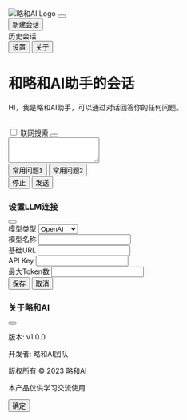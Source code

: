 <html lang="zh-CN">
  <head>
    <meta charset="UTF-8" />
    <meta name="viewport" content="width=device-width, initial-scale=1.0" />
    <title>略和AI助手</title>
    <script src="https://cdn.tailwindcss.com"></script>
    <link
      rel="stylesheet"
      href="https://cdn.bootcdn.net/ajax/libs/font-awesome/6.4.0/css/all.min.css"
    />
    <style>
      .chat-container {
          height: calc(100vh - 3rem);
      }
      .sidebar {
          transition: all 0.3s ease;
          position: relative;
          min-width: 3rem;
      }
      .sidebar.collapsed {
          width: 3rem;
          overflow: hidden;
      }
      .sidebar.collapsed .sidebar-content {
          opacity: 0;
          pointer-events: none;
      }
      .sidebar.collapsed #toggleSidebar {
          position: absolute;
          right: 0.5rem;
          top: 0.5rem;
      }
      .progress-bar {
          height: 2px;
          background-color: #1677ff;
          width: 0%;
          transition: width 0.3s ease;
      }
      .favorite-btn, .delete-message-btn, .delete-history-btn {
          transition: all 0.2s ease;
      }
      .favorite-btn.active {
          color: #f59e0b !important;
      }
      .message-actions {
          opacity: 0;
          transition: opacity 0.2s ease;
      }
      .group:hover .message-actions {
          opacity: 1;
      }
    </style>
  </head>
  <body class="bg-gray-100">
    <div class="flex h-screen">
      <!-- 左侧功能区 -->
      <div id="sidebar" class="sidebar w-56 bg-white shadow-md flex flex-col">
        <!-- Logo区域 -->
        <div
          class="p-4 border-b border-gray-200 flex justify-between items-center"
        >
          <img src="http://192.168.3.123:5600/static/uploads/111.jpg" alt="略和AI Logo" class="h-8 object-contain" />
          <button
            id="toggleSidebar"
            class="text-gray-500 hover:text-gray-700 ml-auto"
          >
            <i class="fas fa-chevron-left"> </i>
            <i class="fas fa-chevron-right hidden"> </i>
          </button>
        </div>
        <!-- 功能按钮区域 -->
        <div class="sidebar-content flex-1 overflow-y-auto p-4 space-y-2">
          <button
            id="newChatBtn"
            class="w-full flex items-center space-x-2 p-2 rounded hover:bg-gray-100 text-left"
          >
            <i class="fas fa-plus text-blue-500"> </i>
            <span> 新建会话 </span>
          </button>
          <div class="mt-4">
            <div class="text-gray-500 text-sm px-2 py-1">历史会话</div>
            <div id="historyList" class="space-y-1">
              <!-- 历史会话将通过JS动态生成 -->
            </div>
          </div>
        </div>
        <!-- 底部设置区域 -->
        <div class="sidebar-content p-4 border-t border-gray-200 space-y-2">
          <button
            id="settingsBtn"
            class="w-full flex items-center space-x-2 p-2 rounded hover:bg-gray-100 text-left"
          >
            <i class="fas fa-cog text-gray-500"> </i>
            <span> 设置 </span>
          </button>
          <button
            id="aboutBtn"
            class="w-full flex items-center space-x-2 p-2 rounded hover:bg-gray-100 text-left"
          >
            <i class="fas fa-info-circle text-gray-500"> </i>
            <span> 关于 </span>
          </button>
        </div>
      </div>
      <!-- 右侧聊天区域 -->
      <div class="flex-1 flex flex-col">
        <!-- 顶部标题栏 -->
        <div class="bg-white p-4 shadow-sm">
          <h1 class="text-lg font-medium">和略和AI助手的会话</h1>
        </div>
        <!-- 聊天内容区域 -->
        <div
          class="flex-1 overflow-y-auto p-4 space-y-4 bg-white px-[15%]"
          id="chatContentArea"
        >
          <div class="flex items-start space-x-3 group">
            <div
              class="w-8 h-8 rounded-full bg-blue-100 flex items-center justify-center"
            >
              <i class="fas fa-robot text-blue-500"> </i>
            </div>
            <div class="bg-gray-100 p-3 rounded-lg max-w-3xl relative">
              <p>HI，我是略和AI助手，可以通过对话回答你的任何问题。</p>
              <div
                class="message-actions absolute right-2 top-2 flex space-x-1"
              >
                <button
                  class="favorite-btn p-1 text-gray-400 hover:text-yellow-500"
                  title="收藏"
                >
                  <i class="fas fa-star"> </i>
                </button>
                <button
                  class="delete-message-btn p-1 text-gray-400 hover:text-red-500"
                  title="删除"
                >
                  <i class="fas fa-trash"> </i>
                </button>
              </div>
            </div>
          </div>
        </div>
        <!-- 输入区域 -->
        <div class="bg-white p-4 border-t border-gray-200">
          <div class="flex items-center space-x-2 mb-2">
            <label class="inline-flex items-center">
              <input
                type="checkbox"
                class="form-checkbox text-blue-500"
                id="searchOnline"
              />
              <span class="ml-2"> 联网搜索 </span>
            </label>
            <button class="text-gray-500 hover:text-gray-700" id="uploadBtn">
              <i class="fas fa-paperclip"> </i>
            </button>
          </div>
          <div class="relative">
            <textarea
              id="messageInput"
              class="w-full p-3 border border-gray-300 rounded-lg focus:outline-none focus:ring-2 focus:ring-blue-500 focus:border-transparent"
              rows="3"
              placeholder="输入你的问题..."
            >
            </textarea>
            <div class="progress-bar"></div>
          </div>
          <div class="flex justify-between items-center mt-3">
            <div class="flex space-x-2">
              <button
                class="px-3 py-1 text-sm bg-gray-100 rounded-full hover:bg-gray-200 common-question"
              >
                常用问题1
              </button>
              <button
                class="px-3 py-1 text-sm bg-gray-100 rounded-full hover:bg-gray-200 common-question"
              >
                常用问题2
              </button>
            </div>
            <div class="flex space-x-2">
              <button
                id="stopBtn"
                class="px-4 py-2 bg-gray-100 text-gray-700 rounded-lg hover:bg-gray-200 hidden"
              >
                停止
              </button>
              <button
                id="sendBtn"
                class="px-4 py-2 bg-blue-500 text-white rounded-lg hover:bg-blue-600"
              >
                发送
              </button>
            </div>
          </div>
        </div>
      </div>
    </div>
    <!-- 设置模态框 -->
    <div
      id="settingsModal"
      class="fixed inset-0 bg-black bg-opacity-50 flex items-center justify-center z-50 hidden"
    >
      <div class="bg-white rounded-lg p-6 w-full max-w-md">
        <div class="flex justify-between items-center mb-4">
          <h3 class="text-lg font-medium">设置LLM连接</h3>
          <button id="closeSettings" class="text-gray-500 hover:text-gray-700">
            <i class="fas fa-times"> </i>
          </button>
        </div>
        <div class="space-y-4">
          <div>
            <label class="block text-sm font-medium text-gray-700 mb-1">
              模型类型
            </label>
            <select class="w-full p-2 border border-gray-300 rounded">
              <option>OpenAI</option>
              <option>Anthropic</option>
              <option>Local</option>
            </select>
          </div>
          <div>
            <label class="block text-sm font-medium text-gray-700 mb-1">
              模型名称
            </label>
            <input
              type="text"
              class="w-full p-2 border border-gray-300 rounded"
            />
          </div>
          <div>
            <label class="block text-sm font-medium text-gray-700 mb-1">
              基础URL
            </label>
            <input
              type="text"
              class="w-full p-2 border border-gray-300 rounded"
            />
          </div>
          <div>
            <label class="block text-sm font-medium text-gray-700 mb-1">
              API Key
            </label>
            <input
              type="password"
              class="w-full p-2 border border-gray-300 rounded"
            />
          </div>
          <div>
            <label class="block text-sm font-medium text-gray-700 mb-1">
              最大Token数
            </label>
            <input
              type="number"
              class="w-full p-2 border border-gray-300 rounded"
            />
          </div>
        </div>
        <div class="mt-6 flex justify-end space-x-3">
          <button
            id="saveSettings"
            class="px-4 py-2 bg-blue-500 text-white rounded hover:bg-blue-600"
          >
            保存
          </button>
          <button
            id="cancelSettings"
            class="px-4 py-2 bg-gray-200 text-gray-700 rounded hover:bg-gray-300"
          >
            取消
          </button>
        </div>
      </div>
    </div>
    <!-- 关于模态框 -->
    <div
      id="aboutModal"
      class="fixed inset-0 bg-black bg-opacity-50 flex items-center justify-center z-50 hidden"
    >
      <div class="bg-white rounded-lg p-6 w-full max-w-md">
        <div class="flex justify-between items-center mb-4">
          <h3 class="text-lg font-medium">关于略和AI</h3>
          <button id="closeAbout" class="text-gray-500 hover:text-gray-700">
            <i class="fas fa-times"> </i>
          </button>
        </div>
        <div class="space-y-3">
          <p class="text-sm">版本: v1.0.0</p>
          <p class="text-sm">开发者: 略和AI团队</p>
          <p class="text-sm">版权所有 © 2023 略和AI</p>
          <p class="text-sm text-gray-500">本产品仅供学习交流使用</p>
        </div>
        <div class="mt-6 flex justify-end">
          <button
            id="closeAboutBtn"
            class="px-4 py-2 bg-blue-500 text-white rounded hover:bg-blue-600"
          >
            确定
          </button>
        </div>
      </div>
    </div>
    <script>
      // 存储历史对话数据
      var chatHistory = {
        "favorites": [],
        "1": {
          title: "Ollama加载Qwen3模型失败",
          messages: [{
            sender: "user",
            content: "如何解决Ollama加载Qwen3模型失败的问题？"
          }, {
            sender: "ai",
            content: "请检查您的Ollama版本是否支持Qwen3模型..."
          }]
        },
        "2": {
          title: "Xinference服务器目录挂载",
          messages: [{
            sender: "user",
            content: "如何在Xinference服务器上挂载目录？"
          }, {
            sender: "ai",
            content: "您可以使用docker的-v参数来挂载目录..."
          }]
        },
        "3": {
          title: "Kuli云订阅转V2Ray配置指南",
          messages: [{
            sender: "user",
            content: "如何将Kuli云订阅转换为V2Ray配置？"
          }, {
            sender: "ai",
            content: "您可以使用第三方工具如v2rayN来转换..."
          }]
        }
      };
      document.addEventListener('DOMContentLoaded', function () {
        // 初始化历史会话列表
        renderHistoryList();

        // 设置和关于模态框功能
        var settingsModal = document.getElementById('settingsModal');
        var aboutModal = document.getElementById('aboutModal');
        document.getElementById('settingsBtn').addEventListener('click', function () {
          settingsModal.classList.remove('hidden');
        });
        document.getElementById('aboutBtn').addEventListener('click', function () {
          aboutModal.classList.remove('hidden');
        });
        document.getElementById('closeSettings').addEventListener('click', function () {
          settingsModal.classList.add('hidden');
        });
        document.getElementById('closeAbout').addEventListener('click', function () {
          aboutModal.classList.add('hidden');
        });
        document.getElementById('cancelSettings').addEventListener('click', function () {
          settingsModal.classList.add('hidden');
        });
        document.getElementById('closeAboutBtn').addEventListener('click', function () {
          aboutModal.classList.add('hidden');
        });
        document.getElementById('saveSettings').addEventListener('click', function () {
          settingsModal.classList.add('hidden');
          alert('设置已保存');
        });

        // 侧边栏折叠功能
        var toggleSidebar = document.getElementById('toggleSidebar');
        var sidebar = document.getElementById('sidebar');
        toggleSidebar.addEventListener('click', function () {
          sidebar.classList.toggle('collapsed');
          var chevronLeft = toggleSidebar.querySelector('.fa-chevron-left');
          var chevronRight = toggleSidebar.querySelector('.fa-chevron-right');
          chevronLeft.classList.toggle('hidden');
          chevronRight.classList.toggle('hidden');
        });

        // 发送消息功能
        var messageInput = document.getElementById('messageInput');
        var sendBtn = document.getElementById('sendBtn');
        var stopBtn = document.getElementById('stopBtn');
        var chatContent = document.getElementById('chatContentArea');
        var progressBar = document.querySelector('.progress-bar');
        sendBtn.addEventListener('click', sendMessage);
        messageInput.addEventListener('keydown', function (e) {
          if (e.key === 'Enter' && !e.shiftKey) {
            e.preventDefault();
            sendMessage();
          }
        });
        function sendMessage() {
          var message = messageInput.value.trim();
          if (!message) return;

          // 检查是否是第一条用户消息
          var isFirstUserMessage = document.querySelectorAll('#chatContentArea .flex').length === 1;

          // 添加用户消息
          addMessage(message, 'user');
          messageInput.value = '';

          // 如果是第一条用户消息，添加到历史记录
          if (isFirstUserMessage) {
            addToHistory(message);
          }

          // 显示加载状态
          sendBtn.classList.add('hidden');
          stopBtn.classList.remove('hidden');
          progressBar.style.width = '100%';

          // 模拟AI回复
          setTimeout(function () {
            progressBar.style.width = '0%';
            stopBtn.classList.add('hidden');
            sendBtn.classList.remove('hidden');
            var aiResponse = getAIResponse(message);
            addMessage(aiResponse, 'ai');
          }, 1500);
        }
        function addMessage(content, sender) {
          var messageDiv = document.createElement('div');
          messageDiv.className = "flex items-start space-x-3 ".concat(sender === 'user' ? 'justify-end' : '');
          if (sender === 'ai') {
            messageDiv.innerHTML = "\n                        <div class=\"w-8 h-8 rounded-full bg-blue-100 flex items-center justify-center\">\n                            <i class=\"fas fa-robot text-blue-500\"></i>\n                        </div>\n                        <div class=\"bg-gray-100 p-3 rounded-lg max-w-3xl relative\">\n                            <p>".concat(content, "</p>\n                            <div class=\"message-actions absolute right-2 top-2 flex space-x-1\">\n                                <button class=\"favorite-btn p-1 text-gray-400 hover:text-yellow-500\" title=\"\u6536\u85CF\">\n                                    <i class=\"fas fa-star\"></i>\n                                </button>\n                                <button class=\"delete-message-btn p-1 text-gray-400 hover:text-red-500\" title=\"\u5220\u9664\">\n                                    <i class=\"fas fa-trash\"></i>\n                                </button>\n                            </div>\n                        </div>\n                    ");
          } else {
            messageDiv.innerHTML = "\n                        <div class=\"bg-blue-500 text-white p-3 rounded-lg max-w-3xl relative\">\n                            <p>".concat(content, "</p>\n                            <div class=\"message-actions absolute right-2 top-2 flex space-x-1\">\n                                <button class=\"favorite-btn p-1 text-white hover:text-yellow-300\" title=\"\u6536\u85CF\">\n                                    <i class=\"fas fa-star\"></i>\n                                </button>\n                                <button class=\"delete-message-btn p-1 text-white hover:text-red-300\" title=\"\u5220\u9664\">\n                                    <i class=\"fas fa-trash\"></i>\n                                </button>\n                            </div>\n                        </div>\n                        <div class=\"w-8 h-8 rounded-full bg-gray-200 flex items-center justify-center\">\n                            <i class=\"fas fa-user text-gray-600\"></i>\n                        </div>\n                    ");
          }
          chatContent.appendChild(messageDiv);
          chatContent.scrollTop = chatContent.scrollHeight;

          // 存储当前对话消息
          var currentTitle = document.querySelector('.bg-white.p-4.shadow-sm h1').textContent;
          if (!chatHistory[currentTitle]) {
            chatHistory[currentTitle] = {
              title: currentTitle,
              messages: []
            };
          }
          chatHistory[currentTitle].messages.push({
            sender: sender,
            content: content
          });
        }
        function getAIResponse(message) {
          var responses = ["我已经理解了你的问题：" + message + "。这是一个很好的问题，让我为你详细解答...", "关于" + message + "，我可以提供以下信息...", "这个问题涉及到多个方面，让我为你逐步分析..."];
          return responses[Math.floor(Math.random() * responses.length)];
        }

        // 停止按钮功能
        stopBtn.addEventListener('click', function () {
          progressBar.style.width = '0%';
          stopBtn.classList.add('hidden');
          sendBtn.classList.remove('hidden');
          addMessage("对话已停止", 'ai');
        });

        // 渲染历史会话列表
        function renderHistoryList() {
          var historyList = document.getElementById('historyList');
          historyList.innerHTML = '';
          var _loop = function _loop(id) {
            if (id !== 'favorites') {
              var history = chatHistory[id];
              var historyItem = document.createElement('div');
              historyItem.className = 'flex items-center justify-between w-full group';
              historyItem.innerHTML = "\n                            <button class=\"history-btn flex-1 flex items-center space-x-2 p-2 rounded hover:bg-gray-100 text-left\" data-id=\"".concat(id, "\">\n                                <i class=\"fas fa-comment text-gray-400\"></i>\n                                <span>").concat(history.title, "</span>\n                            </button>\n                            <button class=\"delete-history-btn p-2 text-gray-400 hover:text-red-500 opacity-0 group-hover:opacity-100\" data-id=\"").concat(id, "\">\n                                <i class=\"fas fa-trash\"></i>\n                            </button>\n                        ");
              historyList.appendChild(historyItem);

              // 添加点击事件
              historyItem.querySelector('.history-btn').addEventListener('click', function () {
                loadChatHistory(id);
              });
              historyItem.querySelector('.delete-history-btn').addEventListener('click', function (e) {
                e.stopPropagation();
                deleteHistory(id);
              });
            }
          };
          for (var id in chatHistory) {
            _loop(id);
          }
        }

        // 加载历史对话
        function loadChatHistory(chatId) {
          var history = chatHistory[chatId];
          if (!history) return;

          // 更新标题
          document.querySelector('.bg-white.p-4.shadow-sm h1').textContent = history.title;

          // 清空当前聊天内容
          var chatContent = document.getElementById('chatContentArea');
          chatContent.innerHTML = '';

          // 加载历史消息
          history.messages.forEach(function (msg) {
            addMessage(msg.content, msg.sender);
          });
        }

        // 删除历史记录
        function deleteHistory(historyId) {
          if (confirm('确定要删除这条历史记录吗？')) {
            delete chatHistory[historyId];
            renderHistoryList();

            // 如果删除的是当前显示的对话，重置为默认界面
            var currentTitle = document.querySelector('.bg-white.p-4.shadow-sm h1').textContent;
            if (chatHistory[historyId] && chatHistory[historyId].title === currentTitle) {
              resetChatInterface();
            }
          }
        }

        // 添加到历史记录
        function addToHistory(message) {
          var chatId = Date.now().toString();
          var title = message.substring(0, 20) + (message.length > 20 ? '...' : '');
          chatHistory[chatId] = {
            title: title,
            messages: []
          };
          renderHistoryList();
        }

        // 重置聊天界面
        function resetChatInterface() {
          document.querySelector('.bg-white.p-4.shadow-sm h1').textContent = '和略和AI助手的会话';
          document.getElementById('chatContentArea').innerHTML = "\n                    <div class=\"flex items-start space-x-3 group\">\n                        <div class=\"w-8 h-8 rounded-full bg-blue-100 flex items-center justify-center\">\n                            <i class=\"fas fa-robot text-blue-500\"></i>\n                        </div>\n                        <div class=\"bg-gray-100 p-3 rounded-lg max-w-3xl relative\">\n                            <p>HI\uFF0C\u6211\u662F\u7565\u548CAI\u52A9\u624B\uFF0C\u53EF\u4EE5\u901A\u8FC7\u5BF9\u8BDD\u56DE\u7B54\u4F60\u7684\u4EFB\u4F55\u95EE\u9898\u3002</p>\n                            <div class=\"message-actions absolute right-2 top-2 flex space-x-1\">\n                                <button class=\"favorite-btn p-1 text-gray-400 hover:text-yellow-500\" title=\"\u6536\u85CF\">\n                                    <i class=\"fas fa-star\"></i>\n                                </button>\n                                <button class=\"delete-message-btn p-1 text-gray-400 hover:text-red-500\" title=\"\u5220\u9664\">\n                                    <i class=\"fas fa-trash\"></i>\n                                </button>\n                            </div>\n                        </div>\n                    </div>\n                ";
        }

        // 收藏消息
        function favoriteMessage(message, sender) {
          chatHistory.favorites.push({
            sender: sender,
            content: message,
            time: new Date().toISOString()
          });
          alert('已收藏消息');
        }

        // 删除消息
        function deleteMessage(messageElement) {
          if (confirm('确定要删除这条消息吗？')) {
            messageElement.remove();
          }
        }

        // 新建会话功能
        document.getElementById('newChatBtn').addEventListener('click', function () {
          var messages = document.querySelectorAll('#chatContentArea .flex');

          // 如果有对话内容，保存第一条用户消息到历史记录
          if (messages.length > 1) {
            var firstUserMessage = '';
            for (var i = 1; i < messages.length; i++) {
              if (messages[i].querySelector('.fa-user')) {
                firstUserMessage = messages[i].querySelector('p').textContent;
                break;
              }
            }
            if (firstUserMessage) {
              var chatId = Date.now().toString();
              var title = firstUserMessage.substring(0, 20) + (firstUserMessage.length > 20 ? '...' : '');
              chatHistory[chatId] = {
                title: title,
                messages: []
              };
              messages.forEach(function (msg) {
                var sender = msg.querySelector('.fa-robot') ? 'ai' : 'user';
                var content = msg.querySelector('p').textContent;
                chatHistory[chatId].messages.push({
                  sender: sender,
                  content: content
                });
              });
              renderHistoryList();
            }
          }

          // 重置聊天界面
          resetChatInterface();
        });

        // 常用问题点击功能
        document.querySelectorAll('.common-question').forEach(function (btn) {
          btn.addEventListener('click', function () {
            messageInput.value = this.textContent.trim();
            messageInput.focus();
          });
        });
      });
    </script>
  </body>
</html>
